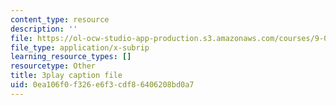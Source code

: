```yaml
---
content_type: resource
description: ''
file: https://ol-ocw-studio-app-production.s3.amazonaws.com/courses/9-00-introduction-to-psychology-fall-2004/0ea106f0f326e6f3cdf86406208bd0a7_10498.srt
file_type: application/x-subrip
learning_resource_types: []
resourcetype: Other
title: 3play caption file
uid: 0ea106f0-f326-e6f3-cdf8-6406208bd0a7
---
```


